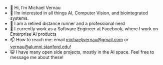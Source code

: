 - 👋 Hi, I’m Michael Vernau
- 👀 I’m interested in all things AI, Computer Vision, and biointegrated systems.
- 🌱 I am a retired distance runner and a professional nerd
- 🔱 I currently work as a Software Engineer at Facebook, where I work on Enterprise AI products
- 📫 How to reach me:  email michaeljvernau@gmail.com or vernau@alumni.stanford.edu!
- 😺 I have many open side projects, mostly in the AI space. Feel free to message me about these!
